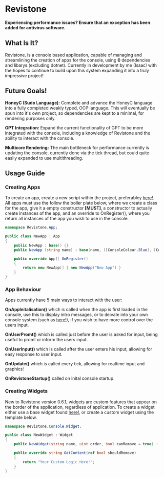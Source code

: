# Revistone
**Experiencing performance issues? Ensure that an exception has been added for antivirus software.**
## What Is It?
Revistone, is a console based application, capable of managing and streamlining the creation of apps for the console, using **0** dependencies and libarys (excluding dotnet). Currently in development by me (Isaac) with the hopes to continue to build upon this system expanding it into a truly impressive project!
## Future Goals!
**HoneyC (Sudo Language):** Complete and advance the HoneyC language into a fully completed weakly typed, OOP language. This will eventually be spun into it's own project, so dependencies are kept to a minimal, for rendering purposes only. 

**GPT Integration:** Expand the current functionality of GPT to be more integrated with the console, including a knowledge of Revistone and the ability to interact with the console.

**Multicore Rendering:** The main bottleneck for performance currently is updating the console, currently done via the tick thread, but could quite easily expanded to use multithreading.
## Usage Guide
### Creating Apps
To create an app, create a new script within the project, preferabley [here!](Scripts/App/CreatedApps). All apps must use the follow the boiler plate below, where we create a class for the app, give it a empty constructor **[MUST]**, a constructor to actually create instances of the app, and an override to OnRegister(), where you return all instances of the app you wish to use in the console.

```C#
namespace Revistone.App;

public class NewApp : App
{
    public NewApp : base() {}
    public NewApp (string name) : base(name, ([ConsoleColour.Blue], [ConsoleColour.DarkBlue], [ConsoleColour.Magenta], 5), ([ConsoleColour.Blue], [ConsoleColour.DarkBlue], [ConsoleColour.Magenta], 5), []) {}

    public override App[] OnRegister()
    {
        return new NewApp[] { new NewApp("New App") }
    } 
}
```
### App Behaviour
Apps currently have 5 main ways to interact with the user:

**OnAppInitalisation()** which is called when the app is first loaded in the console, use this to display intro messages, or to deivate into your own console system (such as [here!](Scripts/App/CreatedApps/DebitCardApp.cs)), if you wish to have more control over the users input.

**OnUserPromt()** which is called just before the user is asked for input, being useful to promt or inform the users input.

**OnUserInput()** which is called after the user enters his input, allowing for easy response to user input.

**OnUpdate()** which is called every tick, allowing for realtime input and graphics!

**OnRevistoneStartup()** called on inital console startup.

### Creating Widgets
New to Revistone version 0.6.1, widgets are custom features that appear on the border of the application, regardless of application. To create a widget either use a base widget found [here!](Scripts/Console/Widget/DefaultWidgets.cs), or create a custom widget using the template below.

```C#
namespace Revistone.Console.Widget;

public class NewWidget : Widget
{
    public NewWidget(string name, uint order, bool canRemove = true) : base(name, order, canRemove) { }

    public override string GetContent(ref bool shouldRemove)
    {
        return "Your Custom Logic Here!";
    }
}
```

